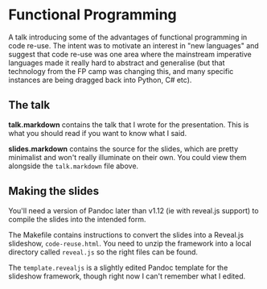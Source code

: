 # Functional Programming

A talk introducing some of the advantages of functional programming in
code re-use. The intent was to motivate an interest in "new languages"
and suggest that code re-use was one area where the mainstream
imperative languages made it really hard to abstract and generalise (but
that technology from the FP camp was changing this, and many specific
instances are being dragged back into Python, C\# etc).

## The talk

**talk.markdown** contains the talk that I wrote for the presentation.
This is what you should read if you want to know what I said.

**slides.markdown** contains the source for the slides, which are
pretty minimalist and won't really illuminate on their own. You could
view them alongside the `talk.markdown` file above.

## Making the slides

You'll need a version of Pandoc later than v1.12 (ie with reveal.js
support) to compile the slides into the intended form.

The Makefile contains instructions to convert the slides into a
Reveal.js slideshow, `code-reuse.html`. You need to unzip the framework
into a local directory called `reveal.js` so the right files can be
found.

The `template.revealjs` is a slightly edited Pandoc template for the
slideshow framework, though right now I can't remember what I edited.
